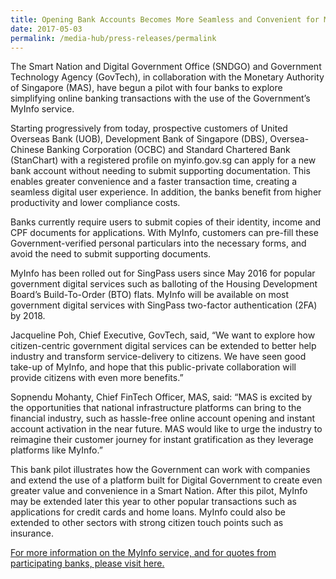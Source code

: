 ```yaml
---
title: Opening Bank Accounts Becomes More Seamless and Convenient for MyInfo Users
date: 2017-05-03
permalink: /media-hub/press-releases/permalink
---
```

The Smart Nation and Digital Government Office (SNDGO) and Government Technology Agency (GovTech), in collaboration with the Monetary Authority of Singapore (MAS), have begun a pilot with four banks to explore simplifying online banking transactions with the use of the Government’s MyInfo service.

Starting progressively from today, prospective customers of United Overseas Bank (UOB), Development Bank of Singapore (DBS), Oversea-Chinese Banking Corporation (OCBC) and Standard Chartered Bank (StanChart) with a registered profile on myinfo.gov.sg can apply for a new bank account without needing to submit supporting documentation. This enables greater convenience and a faster transaction time, creating a seamless digital user experience. In addition, the banks benefit from higher productivity and lower compliance costs.

Banks currently require users to submit copies of their identity, income and CPF documents for applications. With MyInfo, customers can pre-fill these Government-verified personal particulars into the necessary forms, and avoid the need to submit supporting documents.

MyInfo has been rolled out for SingPass users since May 2016 for popular government digital services such as balloting of the Housing Development Board’s Build-To-Order (BTO) flats. MyInfo will be available on most government digital services with SingPass two-factor authentication (2FA) by 2018.

Jacqueline Poh, Chief Executive, GovTech, said, “We want to explore how citizen-centric government digital services can be extended to better help industry and transform service-delivery to citizens. We have seen good take-up of MyInfo, and hope that this public-private collaboration will provide citizens with even more benefits.”

Sopnendu Mohanty, Chief FinTech Officer, MAS, said: “MAS is excited by the opportunities that national infrastructure platforms can bring to the financial industry, such as hassle-free online account opening and instant account activation in the near future. MAS would like to urge the industry to reimagine their customer journey for instant gratification as they leverage platforms like MyInfo.”

This bank pilot illustrates how the Government can work with companies and extend the use of a platform built for Digital Government to create even greater value and convenience in a Smart Nation. After this pilot, MyInfo may be extended later this year to other popular transactions such as applications for credit cards and home loans. MyInfo could also be extended to other sectors with strong citizen touch points such as insurance.

[For more information on the MyInfo service, and for quotes from participating banks, please visit here.](https://www.tech.gov.sg/media/media-releases/opening-bank-accounts-becomes-more-seamless-and-convenient-for-myinfo-users)